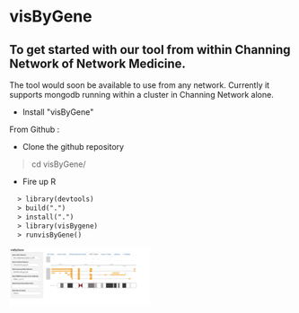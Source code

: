 # visByGene

## To get started with our tool from within Channing Network of Network Medicine. 

The tool would soon be available to use from any network. Currently it supports mongodb running within a cluster in Channing Network alone. 

- Install "visByGene"

From Github :

- Clone the github repository
> cd visByGene/

- Fire up R

```{
  > library(devtools)
  > build(".")
  > install(".")
  > library(visBygene)
  > runvisByGene()
```


<img src="vignettes/www/visByGene.png" width="250">



